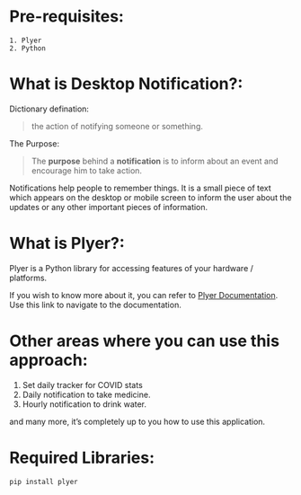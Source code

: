 
Pre-requisites:
==========================
```
1. Plyer
2. Python
```

What is Desktop Notification?:
==========================
Dictionary defination:

> the action of notifying someone or something.

The Purpose:

> The **purpose** behind a **notification** is to inform about an event and encourage him to take action.

Notifications help people to remember things. It is a small piece of text which appears on the desktop or mobile screen to inform the user about the updates or any other important pieces of information.

What is Plyer?:
==========================
Plyer is a Python library for accessing features of your hardware / platforms.

If you wish to know more about it, you can refer to [Plyer Documentation](https://plyer.readthedocs.io/en/latest/). Use this link to navigate to the documentation.

Other areas where you can use this approach:
==========================
1. Set daily tracker for COVID stats
2. Daily notification to take medicine.
3. Hourly notification to drink water.

and many more, it’s completely up to you how to use this application. 

Required Libraries:
==========================
```
pip install plyer
```

